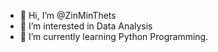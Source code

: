 - 👋 Hi, I’m @ZinMinThets
- 👀 I’m interested in Data Analysis 
- 🌱 I’m currently learning Python Programming.
